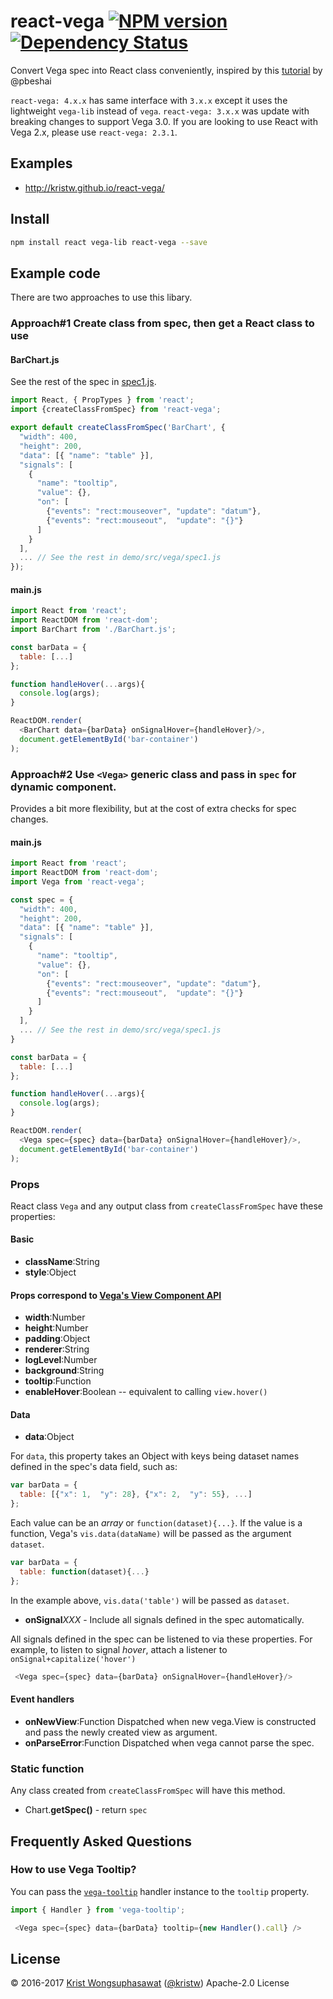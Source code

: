 <!--**Introduction**-->
<!--| [API Reference](https://github.com/kristw/react-vega/blob/master/docs/api.md)-->
<!--| [Demo](https://kristw.github.io/react-vega)-->

# react-vega [![NPM version][npm-image]][npm-url] [![Dependency Status][daviddm-image]][daviddm-url]

<!--[![Build Status][travis-image]][travis-url]-->

Convert Vega spec into React class conveniently, inspired by this [tutorial](https://medium.com/@pbesh/react-and-vega-an-alternative-visualization-example-cd76e07dc1cd#.omslw1xy8) by @pbeshai

`react-vega: 4.x.x` has same interface with `3.x.x` except it uses the lightweight `vega-lib` instead of `vega`.
`react-vega: 3.x.x` was update with breaking changes to support Vega 3.0.
If you are looking to use React with Vega 2.x, please use `react-vega: 2.3.1`.

## Examples

- http://kristw.github.io/react-vega/

## Install

```bash
npm install react vega-lib react-vega --save
```

## Example code

There are two approaches to use this libary.

### Approach#1 Create class from spec, then get a React class to use

#### BarChart.js

See the rest of the spec in [spec1.js](demo/src/vega/spec1.js).

```javascript
import React, { PropTypes } from 'react';
import {createClassFromSpec} from 'react-vega';

export default createClassFromSpec('BarChart', {
  "width": 400,
  "height": 200,
  "data": [{ "name": "table" }],
  "signals": [
    {
      "name": "tooltip",
      "value": {},
      "on": [
        {"events": "rect:mouseover", "update": "datum"},
        {"events": "rect:mouseout",  "update": "{}"}
      ]
    }
  ],
  ... // See the rest in demo/src/vega/spec1.js
});
```

#### main.js

```javascript
import React from 'react';
import ReactDOM from 'react-dom';
import BarChart from './BarChart.js';

const barData = {
  table: [...]
};

function handleHover(...args){
  console.log(args);
}

ReactDOM.render(
  <BarChart data={barData} onSignalHover={handleHover}/>,
  document.getElementById('bar-container')
);
```

### Approach#2 Use `<Vega>` generic class and pass in `spec` for dynamic component.

Provides a bit more flexibility, but at the cost of extra checks for spec changes.

#### main.js

```javascript
import React from 'react';
import ReactDOM from 'react-dom';
import Vega from 'react-vega';

const spec = {
  "width": 400,
  "height": 200,
  "data": [{ "name": "table" }],
  "signals": [
    {
      "name": "tooltip",
      "value": {},
      "on": [
        {"events": "rect:mouseover", "update": "datum"},
        {"events": "rect:mouseout",  "update": "{}"}
      ]
    }
  ],
  ... // See the rest in demo/src/vega/spec1.js
}

const barData = {
  table: [...]
};

function handleHover(...args){
  console.log(args);
}

ReactDOM.render(
  <Vega spec={spec} data={barData} onSignalHover={handleHover}/>,
  document.getElementById('bar-container')
);
```

### Props

React class `Vega` and any output class from `createClassFromSpec` have these properties:

#### Basic

- **className**:String
- **style**:Object

#### Props correspond to [Vega's View Component API](https://github.com/vega/vega/wiki/Runtime#view-component-api)

- **width**:Number
- **height**:Number
- **padding**:Object
- **renderer**:String
- **logLevel**:Number
- **background**:String
- **tooltip**:Function
- **enableHover**:Boolean -- equivalent to calling `view.hover()`

#### Data

- **data**:Object

For `data`, this property takes an Object with keys being dataset names defined in the spec's data field, such as:

```javascript
var barData = {
  table: [{"x": 1,  "y": 28}, {"x": 2,  "y": 55}, ...]
};
```

Each value can be an *array* or `function(dataset){...}`. If the value is a function, Vega's `vis.data(dataName)` will be passed as the argument `dataset`.

```javascript
var barData = {
  table: function(dataset){...}
};
```
In the example above, `vis.data('table')` will be passed as `dataset`.

- **onSignal***XXX* - Include all signals defined in the spec automatically.

All signals defined in the spec can be listened to via these properties.
For example, to listen to signal *hover*, attach a listener to `onSignal+capitalize('hover')`

```javascript
 <Vega spec={spec} data={barData} onSignalHover={handleHover}/>
```

#### Event handlers

- **onNewView**:Function Dispatched when new vega.View is constructed and pass the newly created view as argument.
- **onParseError**:Function Dispatched when vega cannot parse the spec.

### Static function

Any class created from `createClassFromSpec` will have this method.

- Chart.**getSpec()** - return `spec`

## Frequently Asked Questions

### How to use Vega Tooltip?

You can pass the [`vega-tooltip`](https://github.com/vega/vega-tooltip) handler instance to the `tooltip` property.

```javascript
import { Handler } from 'vega-tooltip';

 <Vega spec={spec} data={barData} tooltip={new Handler().call} />
```

## License

© 2016-2017 [Krist Wongsuphasawat](http://kristw.yellowpigz.com)  ([@kristw](https://twitter.com/kristw)) Apache-2.0 License

[npm-image]: https://badge.fury.io/js/react-vega.svg
[npm-url]: https://npmjs.org/package/react-vega
[travis-image]: https://travis-ci.org/kristw/react-vega.svg?branch=master
[travis-url]: https://travis-ci.org/kristw/react-vega
[daviddm-image]: https://david-dm.org/kristw/react-vega.svg?theme=shields.io
[daviddm-url]: https://david-dm.org/kristw/react-vega
